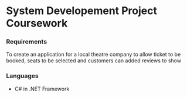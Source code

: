 # System Developement Project Coursework

### Requirements
To create an application for a local theatre company to allow ticket to be booked, seats to be selected and customers can added reviews to show 

### Languages
* C# in .NET Framework
